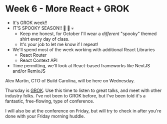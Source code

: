 # Week 6 - More React + GROK

- It's GROK week!!
- IT'S SPOOKY SEASON!! 🎃 👻 💀
  - Keep me honest, for October I'll wear a _different_ "spooky" themed shirt every day of class.
  - It's your job to let me know if I repeat!
- We'll spend most of the week working with additional React Libraries
  - React Router
  - React Context API
- Time permitting, we'll look at React-based frameworks like NextJS and/or RemixJS

Alex Martin, CTO of Build Carolina, will be here on Wednesday.

Thursday is [GROK](https://grokconf.com/). Use this time to listen to great talks, and meet with other industry folks. I've not been to GROK before, but I've been told it's a fantastic, free-flowing, type of conference.

I will also be at the conference on Friday, but will try to check in after you're done with your Friday morning huddle.
